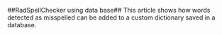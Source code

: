 ##RadSpellChecker using data base##
This article shows how words detected as misspelled can be added to a custom dictionary saved in a database.